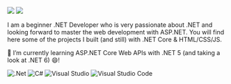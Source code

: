 [![](https://img.shields.io/badge/-Ahmed%20HENNANI-blue?style=flat-square&logo=Linkedin&logoColor=white&link=https://www.linkedin.com/in/ahennani/)](https://www.linkedin.com/in/ahmed-hennani/)  [![](https://img.shields.io/badge/-@ahennani-%23181717?style=flat-square&logo=github)](https://github.com/ahennani)


I am a beginner .NET Developer who is very passionate about .NET and looking forward to master the web development with ASP.NET. You will find here some of the projects I built (and still) with .NET Core & HTML/CSS/JS.

🌱 I’m currently learning ASP.NET Core Web APIs with .NET 5 (and taking a look at .NET 6) 😄!

![.Net](https://img.shields.io/badge/.NET-5C2D91?style=for-the-badge&logo=.net&logoColor=white)
![C#](https://img.shields.io/badge/c%23-%23239120.svg?style=for-the-badge&logo=c-sharp&logoColor=white)
![Visual Studio](https://img.shields.io/badge/VisualStudio-5C2D91.svg?style=for-the-badge&logo=visual-studio&logoColor=white)
![Visual Studio Code](https://img.shields.io/badge/VisualStudioCode-0078d7.svg?style=for-the-badge&logo=visual-studio-code&logoColor=white)
